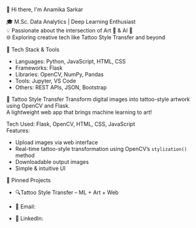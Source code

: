  👋 Hi there, I'm Anamika Sarkar

🎓 M.Sc. Data Analytics | Deep Learning Enthusiast  
💡 Passionate about the intersection of Art 🎨 & AI 🤖  
🌐 Exploring creative tech like Tattoo Style Transfer and beyond  

 🔧 Tech Stack & Tools

- Languages: Python, JavaScript, HTML, CSS  
- Frameworks: Flask  
- Libraries: OpenCV, NumPy, Pandas  
- Tools: Jupyter, VS Code  
- Others: REST APIs, JSON, Bootstrap

🎨 Tattoo Style Transfer
Transform digital images into tattoo-style artwork using OpenCV and Flask.  
A lightweight web app that brings machine learning to art!

Tech Used: Flask, OpenCV, HTML, CSS, JavaScript  
Features:
- Upload images via web interface
- Real-time tattoo-style transformation using OpenCV’s `stylization()` method
- Downloadable output images  
- Simple & intuitive UI


📌 Pinned Projects

- 🔍Tattoo Style Transfer – ML + Art + Web  


- 📧 Email: 
- 💼 LinkedIn: 


